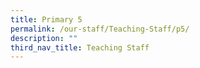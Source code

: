 ```yaml
---
title: Primary 5
permalink: /our-staff/Teaching-Staff/p5/
description: ""
third_nav_title: Teaching Staff
---
```

